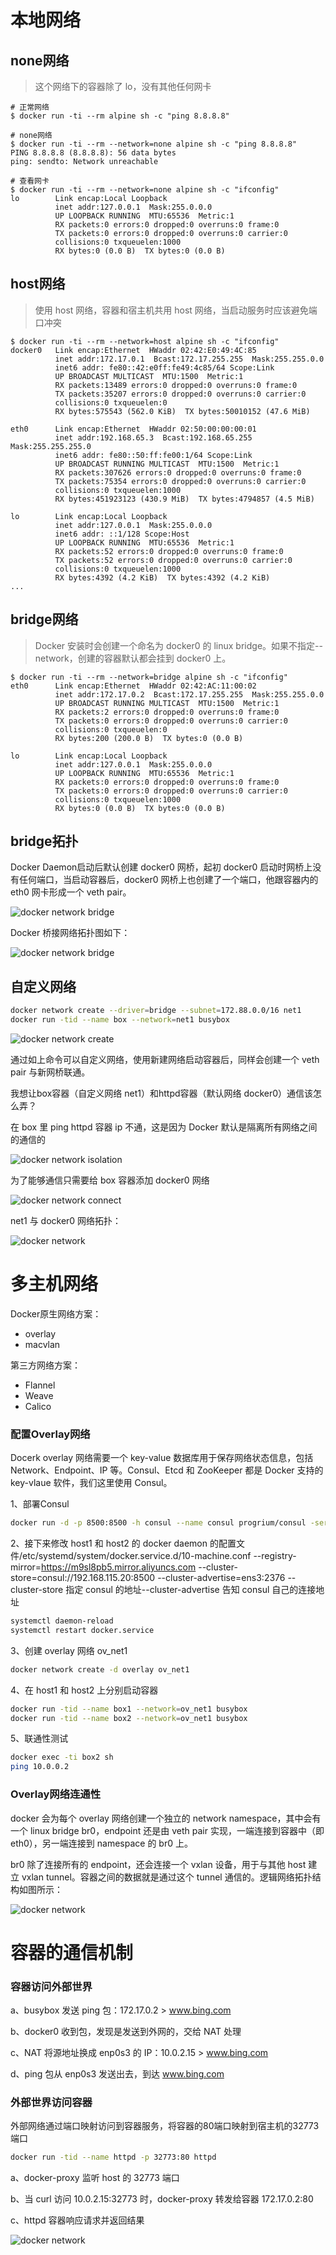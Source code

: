 

# 本地网络

## none网络

> 这个网络下的容器除了 lo，没有其他任何网卡

```shell
# 正常网络
$ docker run -ti --rm alpine sh -c "ping 8.8.8.8"
```

```shell
# none网络
$ docker run -ti --rm --network=none alpine sh -c "ping 8.8.8.8"
PING 8.8.8.8 (8.8.8.8): 56 data bytes
ping: sendto: Network unreachable

# 查看网卡
$ docker run -ti --rm --network=none alpine sh -c "ifconfig"
lo        Link encap:Local Loopback  
          inet addr:127.0.0.1  Mask:255.0.0.0
          UP LOOPBACK RUNNING  MTU:65536  Metric:1
          RX packets:0 errors:0 dropped:0 overruns:0 frame:0
          TX packets:0 errors:0 dropped:0 overruns:0 carrier:0
          collisions:0 txqueuelen:1000
          RX bytes:0 (0.0 B)  TX bytes:0 (0.0 B)
```



## host网络

> 使用 host 网络，容器和宿主机共用 host 网络，当启动服务时应该避免端口冲突

```shell
$ docker run -ti --rm --network=host alpine sh -c "ifconfig"
docker0   Link encap:Ethernet  HWaddr 02:42:E0:49:4C:85  
          inet addr:172.17.0.1  Bcast:172.17.255.255  Mask:255.255.0.0
          inet6 addr: fe80::42:e0ff:fe49:4c85/64 Scope:Link
          UP BROADCAST MULTICAST  MTU:1500  Metric:1
          RX packets:13489 errors:0 dropped:0 overruns:0 frame:0
          TX packets:35207 errors:0 dropped:0 overruns:0 carrier:0
          collisions:0 txqueuelen:0 
          RX bytes:575543 (562.0 KiB)  TX bytes:50010152 (47.6 MiB)

eth0      Link encap:Ethernet  HWaddr 02:50:00:00:00:01  
          inet addr:192.168.65.3  Bcast:192.168.65.255  Mask:255.255.255.0
          inet6 addr: fe80::50:ff:fe00:1/64 Scope:Link
          UP BROADCAST RUNNING MULTICAST  MTU:1500  Metric:1
          RX packets:307626 errors:0 dropped:0 overruns:0 frame:0
          TX packets:75354 errors:0 dropped:0 overruns:0 carrier:0
          collisions:0 txqueuelen:1000 
          RX bytes:451923123 (430.9 MiB)  TX bytes:4794857 (4.5 MiB)

lo        Link encap:Local Loopback  
          inet addr:127.0.0.1  Mask:255.0.0.0
          inet6 addr: ::1/128 Scope:Host
          UP LOOPBACK RUNNING  MTU:65536  Metric:1
          RX packets:52 errors:0 dropped:0 overruns:0 frame:0
          TX packets:52 errors:0 dropped:0 overruns:0 carrier:0
          collisions:0 txqueuelen:1000 
          RX bytes:4392 (4.2 KiB)  TX bytes:4392 (4.2 KiB)
...          
```



## bridge网络

> Docker 安装时会创建一个命名为 docker0 的 linux bridge。如果不指定\-\-network，创建的容器默认都会挂到 docker0 上。

```shell
$ docker run -ti --rm --network=bridge alpine sh -c "ifconfig"
eth0      Link encap:Ethernet  HWaddr 02:42:AC:11:00:02  
          inet addr:172.17.0.2  Bcast:172.17.255.255  Mask:255.255.0.0
          UP BROADCAST RUNNING MULTICAST  MTU:1500  Metric:1
          RX packets:2 errors:0 dropped:0 overruns:0 frame:0
          TX packets:0 errors:0 dropped:0 overruns:0 carrier:0
          collisions:0 txqueuelen:0 
          RX bytes:200 (200.0 B)  TX bytes:0 (0.0 B)

lo        Link encap:Local Loopback  
          inet addr:127.0.0.1  Mask:255.0.0.0
          UP LOOPBACK RUNNING  MTU:65536  Metric:1
          RX packets:0 errors:0 dropped:0 overruns:0 frame:0
          TX packets:0 errors:0 dropped:0 overruns:0 carrier:0
          collisions:0 txqueuelen:1000 
          RX bytes:0 (0.0 B)  TX bytes:0 (0.0 B)
```



## bridge拓扑

Docker Daemon启动后默认创建 docker0 网桥，起初 docker0 启动时网桥上没有任何端口，当启动容器后，docker0 网桥上也创建了一个端口，他跟容器内的 eth0 网卡形成一个 veth pair。

![docker network bridge](./imgs/4/docker_network_bridge_veth.png)

Docker 桥接网络拓扑图如下：

![docker network bridge](./imgs/4/docker_network_bridge_veth2.png)

## 自定义网络

```bash
docker network create --driver=bridge --subnet=172.88.0.0/16 net1
docker run -tid --name box --network=net1 busybox
```

![docker network create](./imgs/4/docker_network_create.png)

通过如上命令可以自定义网络，使用新建网络启动容器后，同样会创建一个 veth pair 与新网桥联通。

我想让box容器（自定义网络 net1）和httpd容器（默认网络 docker0）通信该怎么弄？

在 box 里 ping httpd 容器 ip 不通，这是因为 Docker 默认是隔离所有网络之间的通信的

![docker network isolation](./imgs/4/docker_network_isolation.png)

为了能够通信只需要给 box 容器添加 docker0 网络

![docker network connect](./imgs/4/docker_network_connect.png)

net1 与 docker0 网络拓扑：

![docker network](./imgs/4/docker_network_bridge_to_bridge.png)

# 多主机网络

Docker原生网络方案：

- overlay
- macvlan

第三方网络方案：

- Flannel
- Weave
- Calico

### 配置Overlay网络

Docerk overlay 网络需要一个 key-value 数据库用于保存网络状态信息，包括 Network、Endpoint、IP 等。Consul、Etcd 和 ZooKeeper 都是 Docker 支持的 key-vlaue 软件，我们这里使用 Consul。

1、部署Consul

```bash
docker run -d -p 8500:8500 -h consul --name consul progrium/consul -server -bootstrap
```

2、接下来修改 host1 和 host2 的 docker daemon 的配置文件/etc/systemd/system/docker.service.d/10-machine.conf
--registry-mirror=https://m9sl8pb5.mirror.aliyuncs.com --cluster-store=consul://192.168.115.20:8500 --cluster-advertise=ens3:2376
--cluster-store 指定 consul 的地址--cluster-advertise 告知 consul 自己的连接地址

```bash
systemctl daemon-reload
systemctl restart docker.service
```

3、创建 overlay 网络 ov_net1

```bash
docker network create -d overlay ov_net1
```

4、在 host1 和 host2 上分别启动容器

```bash
docker run -tid --name box1 --network=ov_net1 busybox
docker run -tid --name box2 --network=ov_net1 busybox
```

5、联通性测试

```bash
docker exec -ti box2 sh
ping 10.0.0.2
```

### Overlay网络连通性

docker 会为每个 overlay 网络创建一个独立的 network namespace，其中会有一个 linux bridge br0，endpoint 还是由 veth pair 实现，一端连接到容器中（即 eth0），另一端连接到 namespace 的 br0 上。

br0 除了连接所有的 endpoint，还会连接一个 vxlan 设备，用于与其他 host 建立 vxlan tunnel。容器之间的数据就是通过这个 tunnel 通信的。逻辑网络拓扑结构如图所示：

![docker network](./imgs/4/docker_network_overlay.png)

# 容器的通信机制

### 容器访问外部世界

a、busybox 发送 ping 包：172.17.0.2 > www.bing.com

b、docker0 收到包，发现是发送到外网的，交给 NAT 处理

c、NAT 将源地址换成 enp0s3 的 IP：10.0.2.15 > www.bing.com

d、ping 包从 enp0s3 发送出去，到达 www.bing.com

### 外部世界访问容器

外部网络通过端口映射访问到容器服务，将容器的80端口映射到宿主机的32773端口

```bash
docker run -tid --name httpd -p 32773:80 httpd
```

a、docker-proxy 监听 host 的 32773 端口

b、当 curl 访问 10.0.2.15:32773 时，docker-proxy 转发给容器 172.17.0.2:80

c、httpd 容器响应请求并返回结果

![docker network](./imgs/4/docker_network_access.png)
